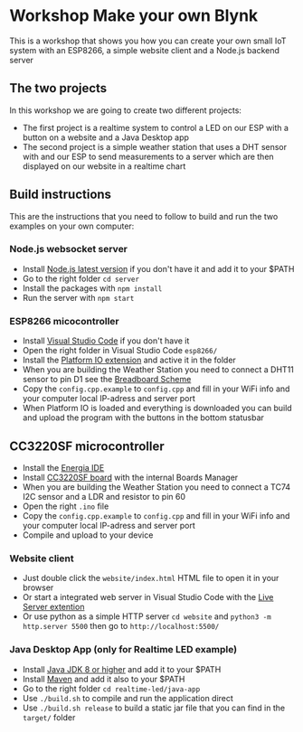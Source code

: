 # Workshop Make your own Blynk
This is a workshop that shows you how you can create your own small IoT system with an ESP8266, a simple website client and a Node.js backend server

## The two projects
In this workshop we are going to create two different projects:
- The first project is a realtime system to control a LED on our ESP with a button on a website and a Java Desktop app
- The second project is a simple weather station that uses a DHT sensor with and our ESP to send measurements to a server which are then displayed on our website in a realtime chart

## Build instructions
This are the instructions that you need to follow to build and run the two examples on your own computer:

### Node.js websocket server
- Install [Node.js latest version](https://nodejs.org/en/) if you don't have it and add it to your $PATH
- Go to the right folder `cd server`
- Install the packages with `npm install`
- Run the server with `npm start`

### ESP8266 micocontroller
- Install [Visual Studio Code](https://code.visualstudio.com/) if you don't have it
- Open the right folder in Visual Studio Code `esp8266/`
- Install the [Platform IO extension](https://marketplace.visualstudio.com/items?itemName=platformio.platformio-ide) and active it in the folder
- When you are building the Weather Station you need to connect a DHT11 sensor to pin D1 see the [Breadboard Scheme](weather-station/esp8266/docs/breadboard-scheme.png)
- Copy the `config.cpp.example` to `config.cpp` and fill in your WiFi info and your computer local IP-adress and server port
- When Platform IO is loaded and everything is downloaded you can build and upload the program with the buttons in the bottom statusbar

## CC3220SF microcontroller
- Install the [Energia IDE](https://energia.nu/download/)
- Install [CC3220SF board](https://energia.nu/pinmaps/cc3220sf-launchxl/) with the internal Boards Manager
- When you are building the Weather Station you need to connect a TC74 I2C sensor and a LDR and resistor to pin 60
- Open the right `.ino` file
- Copy the `config.cpp.example` to `config.cpp` and fill in your WiFi info and your computer local IP-adress and server port
- Compile and upload to your device

### Website client
- Just double click the `website/index.html` HTML file to open it in your browser
- Or start a integrated web server in Visual Studio Code with the [Live Server extention](https://marketplace.visualstudio.com/items?itemName=ritwickdey.LiveServer)
- Or use python as a simple HTTP server `cd website` and `python3 -m http.server 5500` then go to `http://localhost:5500/`

### Java Desktop App (only for Realtime LED example)
- Install [Java JDK 8 or higher](https://adoptium.net/temurin/releases) and add it to your $PATH
- Install [Maven](https://maven.apache.org/download.cgi) and add it also to your $PATH
- Go to the right folder `cd realtime-led/java-app`
- Use `./build.sh` to compile and run the application direct
- Use `./build.sh release` to build a static jar file that you can find in the `target/` folder
